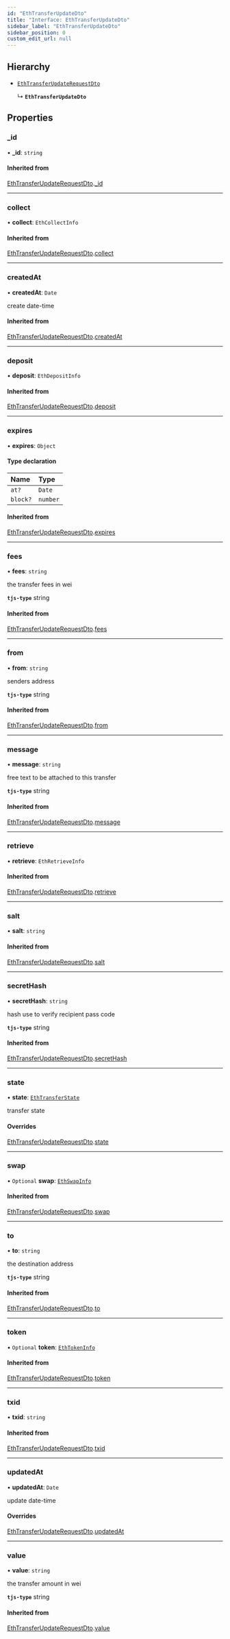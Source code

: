 ```yaml
---
id: "EthTransferUpdateDto"
title: "Interface: EthTransferUpdateDto"
sidebar_label: "EthTransferUpdateDto"
sidebar_position: 0
custom_edit_url: null
---
```


## Hierarchy

- [`EthTransferUpdateRequestDto`](EthTransferUpdateRequestDto.md)

  ↳ **`EthTransferUpdateDto`**

## Properties

### \_id

• **\_id**: `string`

#### Inherited from

[EthTransferUpdateRequestDto](EthTransferUpdateRequestDto.md).[_id](EthTransferUpdateRequestDto.md#_id)

___

### collect

• **collect**: `EthCollectInfo`

#### Inherited from

[EthTransferUpdateRequestDto](EthTransferUpdateRequestDto.md).[collect](EthTransferUpdateRequestDto.md#collect)

___

### createdAt

• **createdAt**: `Date`

create date-time

#### Inherited from

[EthTransferUpdateRequestDto](EthTransferUpdateRequestDto.md).[createdAt](EthTransferUpdateRequestDto.md#createdat)

___

### deposit

• **deposit**: `EthDepositInfo`

#### Inherited from

[EthTransferUpdateRequestDto](EthTransferUpdateRequestDto.md).[deposit](EthTransferUpdateRequestDto.md#deposit)

___

### expires

• **expires**: `Object`

#### Type declaration

| Name | Type |
| :------ | :------ |
| `at?` | `Date` |
| `block?` | `number` |

#### Inherited from

[EthTransferUpdateRequestDto](EthTransferUpdateRequestDto.md).[expires](EthTransferUpdateRequestDto.md#expires)

___

### fees

• **fees**: `string`

the transfer fees in wei

**`tjs-type`** string

#### Inherited from

[EthTransferUpdateRequestDto](EthTransferUpdateRequestDto.md).[fees](EthTransferUpdateRequestDto.md#fees)

___

### from

• **from**: `string`

senders address

**`tjs-type`** string

#### Inherited from

[EthTransferUpdateRequestDto](EthTransferUpdateRequestDto.md).[from](EthTransferUpdateRequestDto.md#from)

___

### message

• **message**: `string`

free text to be attached to this transfer

**`tjs-type`** string

#### Inherited from

[EthTransferUpdateRequestDto](EthTransferUpdateRequestDto.md).[message](EthTransferUpdateRequestDto.md#message)

___

### retrieve

• **retrieve**: `EthRetrieveInfo`

#### Inherited from

[EthTransferUpdateRequestDto](EthTransferUpdateRequestDto.md).[retrieve](EthTransferUpdateRequestDto.md#retrieve)

___

### salt

• **salt**: `string`

#### Inherited from

[EthTransferUpdateRequestDto](EthTransferUpdateRequestDto.md).[salt](EthTransferUpdateRequestDto.md#salt)

___

### secretHash

• **secretHash**: `string`

hash use to verify recipient pass code

**`tjs-type`** string

#### Inherited from

[EthTransferUpdateRequestDto](EthTransferUpdateRequestDto.md).[secretHash](EthTransferUpdateRequestDto.md#secrethash)

___

### state

• **state**: [`EthTransferState`](../modules.md#ethtransferstate)

transfer state

#### Overrides

[EthTransferUpdateRequestDto](EthTransferUpdateRequestDto.md).[state](EthTransferUpdateRequestDto.md#state)

___

### swap

• `Optional` **swap**: [`EthSwapInfo`](EthSwapInfo.md)

#### Inherited from

[EthTransferUpdateRequestDto](EthTransferUpdateRequestDto.md).[swap](EthTransferUpdateRequestDto.md#swap)

___

### to

• **to**: `string`

the destination address

**`tjs-type`** string

#### Inherited from

[EthTransferUpdateRequestDto](EthTransferUpdateRequestDto.md).[to](EthTransferUpdateRequestDto.md#to)

___

### token

• `Optional` **token**: [`EthTokenInfo`](EthTokenInfo.md)

#### Inherited from

[EthTransferUpdateRequestDto](EthTransferUpdateRequestDto.md).[token](EthTransferUpdateRequestDto.md#token)

___

### txid

• **txid**: `string`

#### Inherited from

[EthTransferUpdateRequestDto](EthTransferUpdateRequestDto.md).[txid](EthTransferUpdateRequestDto.md#txid)

___

### updatedAt

• **updatedAt**: `Date`

update date-time

#### Overrides

[EthTransferUpdateRequestDto](EthTransferUpdateRequestDto.md).[updatedAt](EthTransferUpdateRequestDto.md#updatedat)

___

### value

• **value**: `string`

the transfer amount in wei

**`tjs-type`** string

#### Inherited from

[EthTransferUpdateRequestDto](EthTransferUpdateRequestDto.md).[value](EthTransferUpdateRequestDto.md#value)
